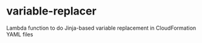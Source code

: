 # variable-replacer
Lambda function to do Jinja-based variable replacement in CloudFormation YAML files
